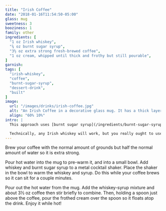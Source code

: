 ```yaml
---
title: "Irish Coffee"
date: "2018-01-16T11:54:50-05:00"
glass: mug
sweetness: 3
booziness: 1
family: other
ingredients: [
  "1 oz Irish whiskey",
  "¾ oz burnt sugar syrup",
  "3½ oz extra strong fresh-brewed coffee",
  "1 oz cream, whipped until thick and frothy but still pourable",
]
garnish:
tags: [
  "irish-whiskey",
  "coffee",
  "burnt-sugar-syrup",
  "dessert-drink",
  "built"
]
image:
  url: "/images/drinks/irish-coffee.jpg"
  alt: "An Irish Coffee in a decorative glass mug. It has a thick layer of cream floating atop deep brown coffee. A bottle of Tullamore Dew Irish Whiskey is behind the mug."
  align: "60% 10%"
intro: |
  This approach uses [burnt sugar syrup](/ingredients/burnt-sugar-syrup) instead of granulated sugar, so I take pains to warm it and the whiskey before mixing with the coffee to avoid a lukewarm drink.

  Technically, any Irish whiskey will work, but you really ought to use Tullamore Dew.
---
```

Brew your coffee with the normal amount of grounds but half the normal amount of water so it is extra strong.

Pour hot water into the mug to pre-warm it, and into a small bowl. Add whiskey and burnt sugar syrup to a metal cocktail shaker. Place the shaker in the bowl to warm the whiskey and syrup. Do this while your coffee brews so it can sit for a couple minutes.

Pour out the hot water from the mug. Add the whiskey-syrup mixture and about 3½ oz coffee then stir briefly to combine. Then, holding a spoon just above the coffee, pour the frothed cream over the spoon so it floats atop the drink. Enjoy it while hot!
